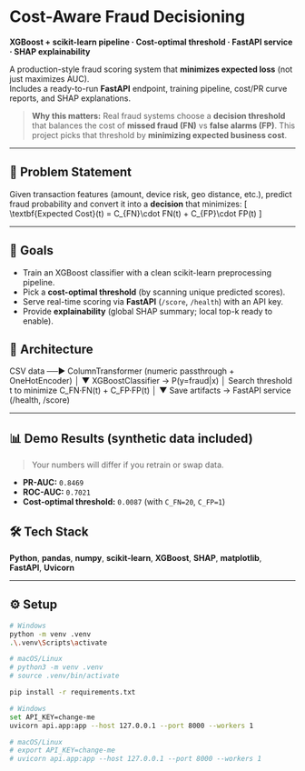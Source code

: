 

# Cost-Aware Fraud Decisioning  
**XGBoost + scikit-learn pipeline · Cost-optimal threshold · FastAPI service · SHAP explainability**

A production-style fraud scoring system that **minimizes expected loss** (not just maximizes AUC).  
Includes a ready-to-run **FastAPI** endpoint, training pipeline, cost/PR curve reports, and SHAP explanations.

> **Why this matters:** Real fraud systems choose a **decision threshold** that balances the cost of **missed fraud (FN)** vs **false alarms (FP)**. This project picks that threshold by **minimizing expected business cost**.

---

## 🔎 Problem Statement
Given transaction features (amount, device risk, geo distance, etc.), predict fraud probability and convert it into a **decision** that minimizes:
\[
\textbf{Expected Cost}(t) = C_{FN}\cdot FN(t) + C_{FP}\cdot FP(t)
\]

---

## 🎯 Goals
- Train an XGBoost classifier with a clean scikit-learn preprocessing pipeline.
- Pick a **cost-optimal threshold** (by scanning unique predicted scores).
- Serve real-time scoring via **FastAPI** (`/score`, `/health`) with an API key.
- Provide **explainability** (global SHAP summary; local top-k ready to enable).

## 🧱 Architecture

CSV data ──► ColumnTransformer (numeric passthrough + OneHotEncoder)
│
▼
XGBoostClassifier → P(y=fraud|x)
│
Search threshold t to minimize C_FN·FN(t) + C_FP·FP(t)
│
▼
Save artifacts → FastAPI service (/health, /score)

---

## 📊 Demo Results (synthetic data included)
> Your numbers will differ if you retrain or swap data.

- **PR-AUC:** `0.8469`  
- **ROC-AUC:** `0.7021`  
- **Cost-optimal threshold:** `0.0087` (with `C_FN=20`, `C_FP=1`)


## 🛠️ Tech Stack
**Python**, **pandas**, **numpy**, **scikit-learn**, **XGBoost**, **SHAP**, **matplotlib**, **FastAPI**, **Uvicorn**

---

## ⚙️ Setup
```bash
# Windows
python -m venv .venv
.\.venv\Scripts\activate

# macOS/Linux
# python3 -m venv .venv
# source .venv/bin/activate

pip install -r requirements.txt

# Windows
set API_KEY=change-me
uvicorn api.app:app --host 127.0.0.1 --port 8000 --workers 1

# macOS/Linux
# export API_KEY=change-me
# uvicorn api.app:app --host 127.0.0.1 --port 8000 --workers 1

